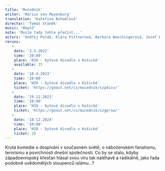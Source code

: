 ```yaml
---
title: 'Mučedník'
writer: 'Marius von Mayenburg'
translation: 'Kateřina Bohadlová'
director: 'Tomáš Staněk'
music: 'Wayn3'
note: 'Musím tady tohle přečíst...'
actors: 'Ondřej Polák, Klára Fittnerová, Barbora Waschingerová, Josef Bobeš Havelka, Klára Vaňkátová, Kryštof Lepšík / Antonín Brukner, Markéta Zemánková, Vojtěch Zemánek'
reruns:
   -  
    date: '3.5.2022'
    time: '20:00'
    place: 'H2O - bytové divadlo v Košické' 
    available: 15
   - 
    date: '18.4.2023'
    time: '20:00'
    place: 'H2O - bytové divadlo v Košické' 
    ticket: 'https://goout.net/cs/mucednik/szpdicv/'
   - 
    date: '19.12.2023'
    time: '20:00'
    place: 'H2O - bytové divadlo v Košické' 
    ticket: 'https://goout.net/cs/mucednik/szgprsw/'
   - 
    date: '18.12.2024'
    time: '20:00'
    place: 'H2O - bytové divadlo v Košické' 
    ticket: 20
---
```

Krutá komedie o dospívání v současném světě, o náboženském fanatismu, terorismu a povrchnosti dnešní společnosti. Co by se stalo, kdyby západoevropský křesťan hlásal svou víru tak naléhavě a radikálně, jako řada podobně uvědomělých stoupenců islámu...?
